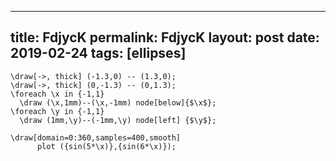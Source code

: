 ---
 title: FdjycK
 permalink: FdjycK
 layout: post
 date: 2019-02-24
 tags: [ellipses]
 ---

```latex\begin{tikzpicture}[scale=1.5]
\draw[->, thick] (-1.3,0) -- (1.3,0);
\draw[->, thick] (0,-1.3) -- (0,1.3);
\foreach \x in {-1,1}
  \draw (\x,1mm)--(\x,-1mm) node[below]{$\x$};
\foreach \y in {-1,1}
  \draw (1mm,\y)--(-1mm,\y) node[left] {$\y$};

\draw[domain=0:360,samples=400,smooth]
      plot ({sin(5*\x)},{sin(6*\x)});
```